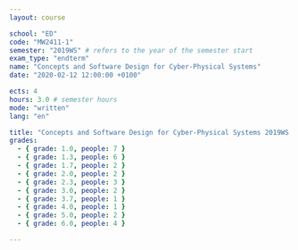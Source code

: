 ```yaml
---
layout: course

school: "ED"
code: "MW2411-1"
semester: "2019WS" # refers to the year of the semester start
exam_type: "endterm"
name: "Concepts and Software Design for Cyber-Physical Systems"
date: "2020-02-12 12:00:00 +0100"

ects: 4
hours: 3.0 # semester hours
mode: "written"
lang: "en"

title: "Concepts and Software Design for Cyber-Physical Systems 2019WS Endterm"
grades:
  - { grade: 1.0, people: 7 }
  - { grade: 1.3, people: 6 }
  - { grade: 1.7, people: 2 }
  - { grade: 2.0, people: 2 }
  - { grade: 2.3, people: 3 }
  - { grade: 3.0, people: 2 }
  - { grade: 3.7, people: 1 }
  - { grade: 4.0, people: 1 }
  - { grade: 5.0, people: 2 }
  - { grade: 6.0, people: 4 }

---
```



